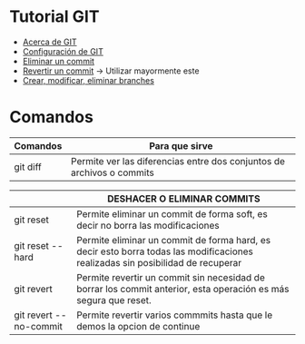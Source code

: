 # Tutorial GIT
- [Acerca de GIT](https://git-scm.com/book/es/v2/Inicio---Sobre-el-Control-de-Versiones-Acerca-del-Control-de-Versiones)
- [Configuración de GIT](https://git-scm.com/book/es/v2/Personalizaci%C3%B3n-de-Git-Configuraci%C3%B3n-de-Git)
- [Eliminar un commit](https://www.youtube.com/watch?v=h-xN14zPgsQ&list=PLTd5ehIj0goMCnj6V5NdzSIHBgrIXckGU&index=6)
- [Revertir un commit](https://www.youtube.com/watch?v=4SwaV29SpIc&list=PLTd5ehIj0goMCnj6V5NdzSIHBgrIXckGU&index=7) -> Utilizar mayormente este
- [Crear, modificar, eliminar branches](https://www.youtube.com/watch?v=j0U9jBmP3LM&list=PLTd5ehIj0goMCnj6V5NdzSIHBgrIXckGU&index=9)

# Comandos 

| Comandos  | Para que sirve |
|---------- |----------------|
| git diff  | Permite ver las diferencias entre dos conjuntos de archivos o commits |

| | DESHACER O ELIMINAR COMMITS|
| -- | ---------------- |
| git reset | Permite eliminar un commit de forma soft, es decir no borra las modificaciones |
| git reset --hard | Permite eliminar un commit de forma hard, es decir esto borra todas las modificaciones realizadas sin posibilidad de recuperar |
| git revert | Permite revertir un commit sin necesidad de borrar los commit anterior, esta operación es más segura que reset. |
| git revert --no-commit | Permite revertir varios commmits hasta que le demos la opcion de continue |